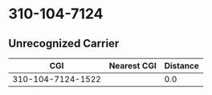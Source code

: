 # 310-104-7124
## Unrecognized Carrier


| CGI | Nearest CGI | Distance |
|-----|-------------|----------|
| 310-104-7124-1522 |  | 0.0 |
